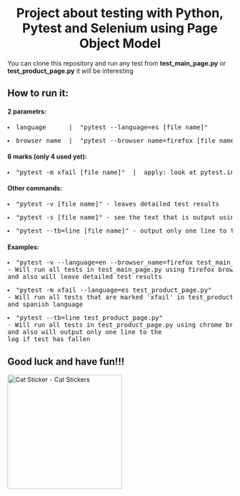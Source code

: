<h1 align="center">Project about testing with Python, Pytest and Selenium using Page Object Model</h1>
<p>You can clone this repository and run any test from <strong>test_main_page.py</strong> or <strong>test_product_page.py</strong> it will be interesting</p>
<h2>How to run it:</h2>
<h4>2 parametrs:</h4>
<pre><li>language      |  "pytest --language=es [file_name]"           |   apply: "ru" (default); "en"; "fr"...</li></pre>
<pre><li>browser_name  |  "pytest --browser_name=firefox [file_name]"  |  apply: "chrome" (default); "firefox"</li></pre>
<h4>6 marks (only 4 used yet):</h4>
<pre><li>"pytest -m xfail [file_name]"  |  apply: look at pytest.ini file</li></pre>
<h4>Other commands:</h4>
<pre><li>"pytest -v [file_name]" - leaves detailed test results</li></pre>
<pre><li>"pytest -s [file_name]" - see the text that is output using print</li></pre> 
<pre><li>"pytest --tb=line [file_name]" - output only one line to the log of each failed test</li></pre>
<p></p>
<h4>Examples:</h4>
<pre><li>"pytest -v --language=en --browser_name=firefox test_main_page.py"
- Will run all tests in test_main_page.py using firefox browser and english language,
and also will leave detailed test results</li></pre>
<pre><li>"pytest -m xfail --language=es test_product_page.py"
- Will run all tests that are marked 'xfail' in test_product_page.py using chrome browser
and spanish language</li></pre>
<pre><li>"pytest --tb=line test_product_page.py"
- Will run all tests in test_product_page.py using chrome browser and english language,
and also will output only one line to the
log if test has fallen</li></pre>
<h2>Good luck and have fun!!!</h2>
<img src="https://media.tenor.com/Z73zwxJhLpsAAAAi/cat.gif" width="256" height="256" alt="Cat Sticker - Cat Stickers">
